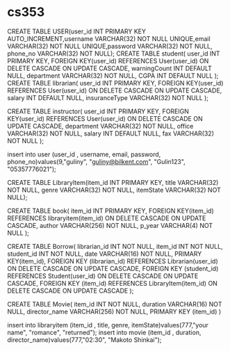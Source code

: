 # cs353

CREATE TABLE USER(user_id INT PRIMARY KEY AUTO_INCREMENT,username VARCHAR(32) NOT NULL UNIQUE,email VARCHAR(32) NOT NULL UNIQUE,password VARCHAR(32) NOT NULL, phone_no  VARCHAR(32) NOT NULL);
CREATE TABLE student(
             	user_id INT PRIMARY KEY,
             	FOREIGN KEY(user_id) REFERENCES User(user_id)
                                  ON DELETE CASCADE
                                  ON UPDATE CASCADE,
				warningCount INT DEFAULT NULL,
              	department VARCHAR(32) NOT NULL,
              	CGPA INT DEFAULT NULL
);
CREATE TABLE librarian(
             	user_id INT PRIMARY KEY,
             	FOREIGN KEY(user_id) REFERENCES User(user_id)
                                  ON DELETE CASCADE
                                  ON UPDATE CASCADE,
              	salary INT DEFAULT NULL,
              	insuranceType VARCHAR(32) NOT NULL
);

CREATE TABLE instructor(
             	user_id INT PRIMARY KEY,
             	FOREIGN KEY(user_id) REFERENCES User(user_id)
                                  ON DELETE CASCADE
                                  ON UPDATE CASCADE,
              	department VARCHAR(32) NOT NULL,
              	office VARCHAR(32) NOT NULL,
              	salary INT DEFAULT NULL,
				fax VARCHAR(32) NOT NULL
);

insert into user (user_id , username, email, password, phone_no)values(9,"guliny", "guliny@bilkent.com", "Gulin123", "05357776021");

CREATE TABLE LibraryItem(item_id INT PRIMARY KEY, title VARCHAR(32) NOT NULL, genre VARCHAR(32) NOT NULL, itemState VARCHAR(32) NOT NULL); 

CREATE TABLE book( item_id INT PRIMARY KEY, FOREIGN KEY(item_id) REFERENCES libraryitem(item_id) ON DELETE CASCADE ON UPDATE CASCADE, author VARCHAR(256) NOT NULL, p_year VARCHAR(4) NOT NULL );

CREATE TABLE  Borrow(
                               	librarian_id INT NOT NULL,
                               	item_id INT NOT NULL,
                                student_id INT NOT NULL,
                               	date VARCHAR(16) NOT NULL,
                               	PRIMARY KEY(item_id),
								FOREIGN KEY (librarian_id) REFERENCES Librarian(user_id)
                               	ON DELETE CASCADE ON UPDATE CASCADE,
                               	FOREIGN KEY (student_id) REFERENCES Student(user_id)
								ON DELETE CASCADE ON UPDATE CASCADE,
								FOREIGN KEY (item_id) REFERENCES LibraryItem(item_id)
                               	ON DELETE CASCADE ON UPDATE CASCADE	);


CREATE TABLE Movie(
                    	item_id INT NOT NULL,
                    	duration VARCHAR(16) NOT NULL,
                    	director_name VARCHAR(256) NOT NULL,
                    	PRIMARY KEY (item_id)
) 


insert into libraryitem (item_id , title, genre, itemState)values(777,"your name", "romance", "returned");
insert into movie (item_id , duration, director_name)values(777,"02:30", "Makoto Shinkai");









